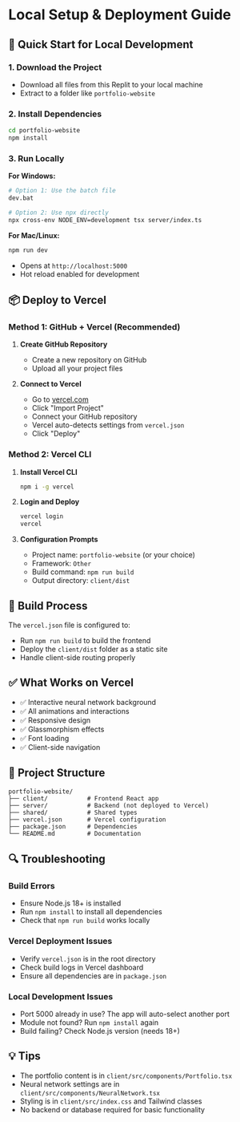 # Local Setup & Deployment Guide

## 🚀 Quick Start for Local Development

### 1. Download the Project
- Download all files from this Replit to your local machine
- Extract to a folder like `portfolio-website`

### 2. Install Dependencies
```bash
cd portfolio-website
npm install
```

### 3. Run Locally

**For Windows:**
```bash
# Option 1: Use the batch file
dev.bat

# Option 2: Use npx directly
npx cross-env NODE_ENV=development tsx server/index.ts
```

**For Mac/Linux:**
```bash
npm run dev
```

- Opens at `http://localhost:5000`
- Hot reload enabled for development

## 📦 Deploy to Vercel

### Method 1: GitHub + Vercel (Recommended)

1. **Create GitHub Repository**
   - Create a new repository on GitHub
   - Upload all your project files

2. **Connect to Vercel**
   - Go to [vercel.com](https://vercel.com)
   - Click "Import Project"
   - Connect your GitHub repository
   - Vercel auto-detects settings from `vercel.json`
   - Click "Deploy"

### Method 2: Vercel CLI

1. **Install Vercel CLI**
   ```bash
   npm i -g vercel
   ```

2. **Login and Deploy**
   ```bash
   vercel login
   vercel
   ```

3. **Configuration Prompts**
   - Project name: `portfolio-website` (or your choice)
   - Framework: `Other`
   - Build command: `npm run build` 
   - Output directory: `client/dist`

## 🔧 Build Process

The `vercel.json` file is configured to:
- Run `npm run build` to build the frontend
- Deploy the `client/dist` folder as a static site
- Handle client-side routing properly

## ✅ What Works on Vercel

- ✅ Interactive neural network background
- ✅ All animations and interactions
- ✅ Responsive design
- ✅ Glassmorphism effects
- ✅ Font loading
- ✅ Client-side navigation

## 📁 Project Structure

```
portfolio-website/
├── client/           # Frontend React app
├── server/           # Backend (not deployed to Vercel)
├── shared/           # Shared types
├── vercel.json       # Vercel configuration
├── package.json      # Dependencies
└── README.md         # Documentation
```

## 🔍 Troubleshooting

### Build Errors
- Ensure Node.js 18+ is installed
- Run `npm install` to install all dependencies
- Check that `npm run build` works locally

### Vercel Deployment Issues
- Verify `vercel.json` is in the root directory
- Check build logs in Vercel dashboard
- Ensure all dependencies are in `package.json`

### Local Development Issues
- Port 5000 already in use? The app will auto-select another port
- Module not found? Run `npm install` again
- Build failing? Check Node.js version (needs 18+)

## 💡 Tips

- The portfolio content is in `client/src/components/Portfolio.tsx`
- Neural network settings are in `client/src/components/NeuralNetwork.tsx`
- Styling is in `client/src/index.css` and Tailwind classes
- No backend or database required for basic functionality